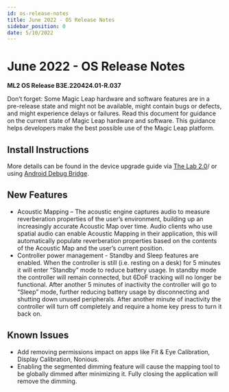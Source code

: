 ```yaml
---
id: os-release-notes
title: June 2022 - OS Release Notes
sidebar_position: 0
date: 5/10/2022
---
```


# June 2022 - OS Release Notes

**ML2 OS Release B3E.220424.01-R.037**

Don’t forget: Some Magic Leap hardware and software features are in a pre-release state and might not be available, might contain bugs or defects, and might experience delays or failures. Read this document for guidance on the current state of Magic Leap hardware and software. This guidance helps developers make the best possible use of the Magic Leap platform.

## Install Instructions

More details can be found in the device upgrade guide via [The Lab 2.0](/versioned_docs/version-14-Jun-2023/guides/developer-tools/ml-hub/ml-hub-os-installer.md)/ or using [Android Debug Bridge](/versioned_docs/version-14-Jun-2023/guides//device/updating-the-os/device-flashing-guide.md).

## New Features

- Acoustic Mapping – The acoustic engine captures audio to measure reverberation properties of the user’s environment, building up an increasingly accurate Acoustic Map over time. Audio clients who use spatial audio can enable Acoustic Mapping in their application, this will automatically populate reverberation properties based on the contents of the Acoustic Map and the user’s current position.
- Controller power management - Standby and Sleep features are enabled. When the controller is still (i.e. resting on a desk) for 5 minutes it will enter “Standby” mode to reduce battery usage. In standby mode the controller will remain connected, but 6DoF tracking will no longer be functional. After another 5 minutes of inactivity the controller will go to “Sleep” mode, further reducing battery usage by disconnecting and shutting down unused peripherals. After another minute of inactivity the controller will turn off completely and require a home key press to turn it back on.

## Known Issues

- Add removing permissions impact on apps like Fit & Eye Calibration, Display Calibration, Nonious.
- Enabling the segmented dimming feature will cause the mapping tool to be globally dimmed after minimizing it. Fully closing the application will remove the dimming.


